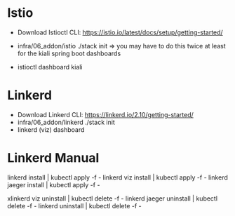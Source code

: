 # Istio
- Download Istioctl CLI: https://istio.io/latest/docs/setup/getting-started/
- infra/06_addon/istio ./stack init
=> you may have to do this twice at least for the kiali spring boot dashboards

- istioctl dashboard kiali
       
# Linkerd
- Download Linkerd CLI: https://linkerd.io/2.10/getting-started/
- infra/06_addon/linkerd ./stack init
- linkerd (viz) dashboard

# Linkerd Manual
    
linkerd install | kubectl apply -f -
linkerd viz install | kubectl apply -f -
linkerd jaeger install | kubectl apply -f -

xlinkerd viz uninstall | kubectl delete -f -
linkerd jaeger uninstall | kubectl delete -f -
linkerd uninstall | kubectl delete -f -

